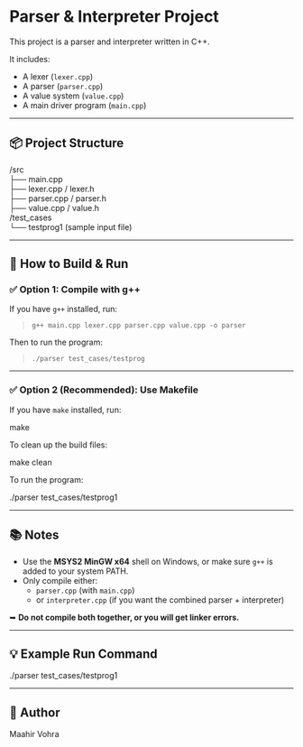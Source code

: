 ﻿# Parser & Interpreter Project

This project is a parser and interpreter written in C++.

It includes:
- A lexer (`lexer.cpp`)
- A parser (`parser.cpp`)
- A value system (`value.cpp`)
- A main driver program (`main.cpp`)

---

## 📦 Project Structure

/src  
├── main.cpp  
├── lexer.cpp / lexer.h  
├── parser.cpp / parser.h  
├── value.cpp / value.h  
/test_cases  
└── testprog1  (sample input file)

---

## 🚀 How to Build & Run

### ✅ Option 1: Compile with g++

If you have `g++` installed, run:

> `g++ main.cpp lexer.cpp parser.cpp value.cpp -o parser`

Then to run the program:

> `./parser test_cases/testprog`

---

### ✅ Option 2 (Recommended): Use Makefile

If you have `make` installed, run:

make

To clean up the build files:

make clean

To run the program:

./parser test_cases/testprog1

---

## 📚 Notes

- Use the **MSYS2 MinGW x64** shell on Windows, or make sure `g++` is added to your system PATH.
- Only compile either:
  - `parser.cpp` (with `main.cpp`)
  - or `interpreter.cpp` (if you want the combined parser + interpreter)

➥ **Do not compile both together, or you will get linker errors.**

---

## 💡 Example Run Command

./parser test_cases/testprog1

---

## 👥 Author

Maahir Vohra
